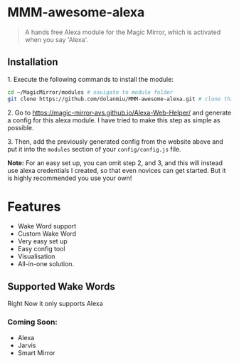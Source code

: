 # MMM-awesome-alexa
> A hands free Alexa module for the Magic Mirror, which is activated when you say 'Alexa'.

## Installation

1\. Execute the following commands to install the module:

```bash
cd ~/MagicMirror/modules # navigate to module folder
git clone https://github.com/dolanmiu/MMM-awesome-alexa.git # clone this repository
```

2\. Go to https://magic-mirror-avs.github.io/Alexa-Web-Helper/ and generate a config for this alexa module. I have tried to make this step as simple as possible.

3\. Then, add the previously generated config from the website above and put it into the `modules` section of your `config/config.js` file.

**Note:** For an easy set up, you can omit step 2, and 3, and this will instead use alexa credentials I created, so that even novices can get started. But it is highly recommended you use your own!

# Features
- Wake Word support
- Custom Wake Word
- Very easy set up
- Easy config tool
- Visualisation
- All-in-one solution.

## Supported Wake Words
Right Now it only supports Alexa
### Coming Soon:
- Alexa
- Jarvis
- Smart Mirror
